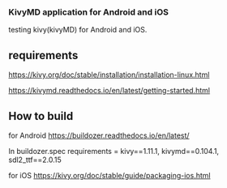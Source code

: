 
### KivyMD application for Android and iOS

testing kivy(kivyMD) for Android and iOS.

## requirements

https://kivy.org/doc/stable/installation/installation-linux.html

https://kivymd.readthedocs.io/en/latest/getting-started.html


## How to build

for Android
https://buildozer.readthedocs.io/en/latest/

In buildozer.spec
requirements = kivy==1.11.1, kivymd==0.104.1, sdl2_ttf==2.0.15

for iOS
https://kivy.org/doc/stable/guide/packaging-ios.html
